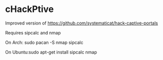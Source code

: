 # cHackPtive
Improved version of https://github.com/systematicat/hack-captive-portals

Requires sipcalc and nmap

On Arch: sudo pacan -S nmap sipcalc

On Ubuntu:sudo apt-get install sipcalc nmap


